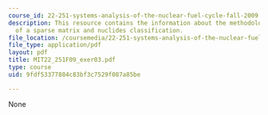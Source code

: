 ```yaml
---
course_id: 22-251-systems-analysis-of-the-nuclear-fuel-cycle-fall-2009
description: This resource contains the information about the methodology, exponential
  of a sparse matrix and nuclides classification.
file_location: /coursemedia/22-251-systems-analysis-of-the-nuclear-fuel-cycle-fall-2009/9fdf53377884c83bf3c7529f087a85be_MIT22_251F09_exer03.pdf
file_type: application/pdf
layout: pdf
title: MIT22_251F09_exer03.pdf
type: course
uid: 9fdf53377884c83bf3c7529f087a85be

---
```

None